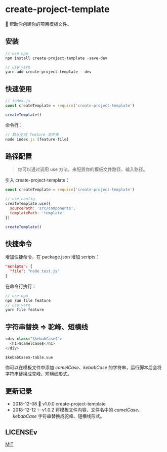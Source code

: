 # create-project-template

📄 帮助你创建你的项目模板文件。

## 安装

```javascript
// use npm
npm install create-project-template -save-dev

// use yarn
yarn add create-project-template --dev
```

## 快速使用

```javascript
// index.js
const createTemplate = require('create-project-template')

createTemplate()
```

命令行：

```javascript
// 默认生成 feature 文件夹
node index.js [feature-file]
```

## 路径配置

> 你可以通过调用 use 方法，来配置你的模板文件路径、输入路径。

引入 create-project-template：

```javascript
const createTemplate = require('create-project-template')

// use config
createTemplate.use({
  sourcePath: 'src/components',
  templatePath: 'template'
})

createTemplate()
```

## 快捷命令

增加快捷命令，在 package.json 增加 scripts：

```json
"scripts": {
  "file": "node test.js"
}
```

在命令行执行：

```javascript
// use npm
npm run file feature
// use yarn
yarn file feature
```

## 字符串替换 => 驼峰、短横线

```js
<div class="$kebabCase$">
  <h1>$camelCase$</h1>
</div>
```

```
$kebabCase$-table.vue
```

你可以在模板文件中添加 $camelCase$、$kebabCase$ 的字符串，运行脚本后会将字符串替换成驼峰、短横线形式。

## 更新记录

- 2018-12-08  🎉  v1.0.0 create-project-template
- 2018-12-12  ✨ v1.0.2 将模板文件内容、文件名中的 $camelCase$、$kebabCase$ 字符串替换成驼峰、短横线形式。

## LICENSEv

[MIT](LICENSE)
